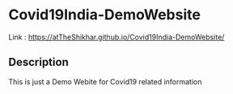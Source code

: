 # Covid19India-DemoWebsite
Link : https://atTheShikhar.github.io/Covid19India-DemoWebsite/

## Description
This is just a Demo Webite for Covid19 related information
